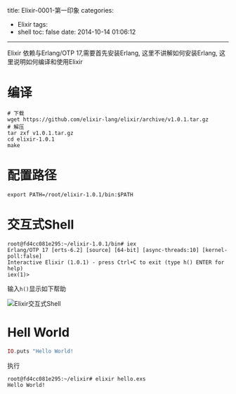 title: Elixir-0001-第一印象
categories:
  - Elixir
tags:
  - shell
toc: false
date: 2014-10-14 01:06:12
---

Elixir 依赖与Erlang/OTP 17,需要首先安装Erlang, 这里不讲解如何安装Erlang, 这里说明如何编译和使用Elixir

# 编译

```shell
# 下载
wget https://github.com/elixir-lang/elixir/archive/v1.0.1.tar.gz
# 解压
tar zxf v1.0.1.tar.gz
cd elixir-1.0.1
make
```
# 配置路径

```
export PATH=/root/elixir-1.0.1/bin:$PATH
```

# 交互式Shell

```
root@fd4cc081e295:~/elixir-1.0.1/bin# iex
Erlang/OTP 17 [erts-6.2] [source] [64-bit] [async-threads:10] [kernel-poll:false]
Interactive Elixir (1.0.1) - press Ctrl+C to exit (type h() ENTER for help)
iex(1)>
```
输入`h()`显示如下帮助

![Elixir交互式Shell][1]

# Hell World

```elixir
IO.puts "Hello World!
```

执行

```
root@fd4cc081e295:~/elixir# elixir hello.exs
Hello World!
```

 [1]: /assets/images/94E0C021-A9FE-44CD-97C5-EA564C66BC78.png
